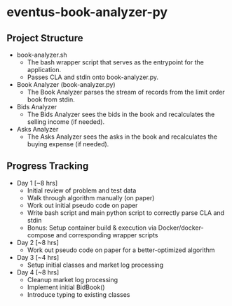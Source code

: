# eventus-book-analyzer-py

## Project Structure
- book-analyzer.sh
    - The bash wrapper script that serves as the entrypoint for the application.
    - Passes CLA and stdin onto book-analyzer.py.
- Book Analyzer (book-analyzer.py)
    - The Book Analyzer parses the stream of records from the limit order book from stdin.
- Bids Analyzer
    - The Bids Analyzer sees the bids in the book and recalculates the selling income (if needed).
- Asks Analyzer 
    - The Asks Analyzer sees the asks in the book and recalculates the buying expense (if needed).

## Progress Tracking

- Day 1 [~8 hrs]
    - Initial review of problem and test data
    - Walk through algorithm manually (on paper)
    - Work out initial pseudo code on paper
    - Write bash script and main python script to correctly parse CLA and stdin
    - Bonus: Setup container build & execution via Docker/docker-compose and corresponding wrapper scripts 
- Day 2 [~8 hrs]
    - Work out pseudo code on paper for a better-optimized algorithm
- Day 3 [~4 hrs]
    - Setup initial classes and market log processing
- Day 4 [~8 hrs]
    - Cleanup market log processing
    - Implement initial BidBook()
    - Introduce typing to existing classes